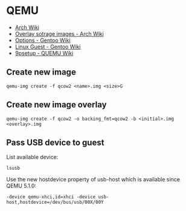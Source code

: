 # QEMU

- [Arch Wiki](https://wiki.archlinux.org/title/QEMU)
- [Overlay sotrage images - Arch Wiki](https://wiki.archlinux.org/title/QEMU#Overlay_storage_images)
- [Options - Gentoo Wiki](https://wiki.gentoo.org/wiki/QEMU/Options)
- [Linux Guest - Gentoo Wiki](https://wiki.gentoo.org/wiki/QEMU/Linux_guest)
- [9psetup - QUEMU Wiki](https://wiki.qemu.org/Documentation/9psetup#Example)

## Create new image

```shell
qemu-img create -f qcow2 <name>.img <size>G
```

## Create new image overlay

```shell
qemu-img create -f qcow2 -o backing_fmt=qcow2 -b <initial>.img <overlay>.img
```

## Pass USB device to guest

List available device:

```shell
lsusb
```

Use the new hostdevice property of usb-host which is available since QEMU 5.1.0:

```shell
-device qemu-xhci,id=xhci -device usb-host,hostdevice=/dev/bus/usb/00X/00Y
```
